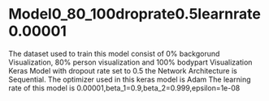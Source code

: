 # Model0_80_100droprate0.5learnrate0.00001
The dataset used to train this model consist of 0% backgorund Visualization, 80% person visualization and 100% bodypart Visualization
Keras Model with dropout rate set to 0.5
the Network Architecture is Sequential.
The optimizer used in this keras model is Adam
The learning rate of this model is 0.00001,beta_1=0.9,beta_2=0.999,epsilon=1e-08

